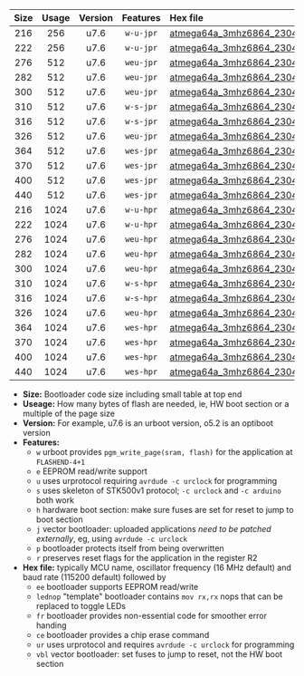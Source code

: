 |Size|Usage|Version|Features|Hex file|
|:-:|:-:|:-:|:-:|:--|
|216|256|u7.6|`w-u-jpr`|[atmega64a_3mhz6864_230400bps_ur_vbl.hex](https://raw.githubusercontent.com/stefanrueger/urboot/main/atmega64a_3mhz6864_230400bps_ur_vbl.hex)|
|222|256|u7.6|`w-u-jpr`|[atmega64a_3mhz6864_230400bps_lednop_ur_vbl.hex](https://raw.githubusercontent.com/stefanrueger/urboot/main/atmega64a_3mhz6864_230400bps_lednop_ur_vbl.hex)|
|276|512|u7.6|`weu-jpr`|[atmega64a_3mhz6864_230400bps_ee_ur_vbl.hex](https://raw.githubusercontent.com/stefanrueger/urboot/main/atmega64a_3mhz6864_230400bps_ee_ur_vbl.hex)|
|282|512|u7.6|`weu-jpr`|[atmega64a_3mhz6864_230400bps_ee_lednop_ur_vbl.hex](https://raw.githubusercontent.com/stefanrueger/urboot/main/atmega64a_3mhz6864_230400bps_ee_lednop_ur_vbl.hex)|
|300|512|u7.6|`weu-jpr`|[atmega64a_3mhz6864_230400bps_ee_lednop_fr_ur_vbl.hex](https://raw.githubusercontent.com/stefanrueger/urboot/main/atmega64a_3mhz6864_230400bps_ee_lednop_fr_ur_vbl.hex)|
|310|512|u7.6|`w-s-jpr`|[atmega64a_3mhz6864_230400bps_vbl.hex](https://raw.githubusercontent.com/stefanrueger/urboot/main/atmega64a_3mhz6864_230400bps_vbl.hex)|
|316|512|u7.6|`w-s-jpr`|[atmega64a_3mhz6864_230400bps_lednop_vbl.hex](https://raw.githubusercontent.com/stefanrueger/urboot/main/atmega64a_3mhz6864_230400bps_lednop_vbl.hex)|
|326|512|u7.6|`weu-jpr`|[atmega64a_3mhz6864_230400bps_ee_lednop_fr_ce_ur_vbl.hex](https://raw.githubusercontent.com/stefanrueger/urboot/main/atmega64a_3mhz6864_230400bps_ee_lednop_fr_ce_ur_vbl.hex)|
|364|512|u7.6|`wes-jpr`|[atmega64a_3mhz6864_230400bps_ee_vbl.hex](https://raw.githubusercontent.com/stefanrueger/urboot/main/atmega64a_3mhz6864_230400bps_ee_vbl.hex)|
|370|512|u7.6|`wes-jpr`|[atmega64a_3mhz6864_230400bps_ee_lednop_vbl.hex](https://raw.githubusercontent.com/stefanrueger/urboot/main/atmega64a_3mhz6864_230400bps_ee_lednop_vbl.hex)|
|400|512|u7.6|`wes-jpr`|[atmega64a_3mhz6864_230400bps_ee_lednop_fr_vbl.hex](https://raw.githubusercontent.com/stefanrueger/urboot/main/atmega64a_3mhz6864_230400bps_ee_lednop_fr_vbl.hex)|
|440|512|u7.6|`wes-jpr`|[atmega64a_3mhz6864_230400bps_ee_lednop_fr_ce_vbl.hex](https://raw.githubusercontent.com/stefanrueger/urboot/main/atmega64a_3mhz6864_230400bps_ee_lednop_fr_ce_vbl.hex)|
|216|1024|u7.6|`w-u-hpr`|[atmega64a_3mhz6864_230400bps_ur.hex](https://raw.githubusercontent.com/stefanrueger/urboot/main/atmega64a_3mhz6864_230400bps_ur.hex)|
|222|1024|u7.6|`w-u-hpr`|[atmega64a_3mhz6864_230400bps_lednop_ur.hex](https://raw.githubusercontent.com/stefanrueger/urboot/main/atmega64a_3mhz6864_230400bps_lednop_ur.hex)|
|276|1024|u7.6|`weu-hpr`|[atmega64a_3mhz6864_230400bps_ee_ur.hex](https://raw.githubusercontent.com/stefanrueger/urboot/main/atmega64a_3mhz6864_230400bps_ee_ur.hex)|
|282|1024|u7.6|`weu-hpr`|[atmega64a_3mhz6864_230400bps_ee_lednop_ur.hex](https://raw.githubusercontent.com/stefanrueger/urboot/main/atmega64a_3mhz6864_230400bps_ee_lednop_ur.hex)|
|300|1024|u7.6|`weu-hpr`|[atmega64a_3mhz6864_230400bps_ee_lednop_fr_ur.hex](https://raw.githubusercontent.com/stefanrueger/urboot/main/atmega64a_3mhz6864_230400bps_ee_lednop_fr_ur.hex)|
|310|1024|u7.6|`w-s-hpr`|[atmega64a_3mhz6864_230400bps.hex](https://raw.githubusercontent.com/stefanrueger/urboot/main/atmega64a_3mhz6864_230400bps.hex)|
|316|1024|u7.6|`w-s-hpr`|[atmega64a_3mhz6864_230400bps_lednop.hex](https://raw.githubusercontent.com/stefanrueger/urboot/main/atmega64a_3mhz6864_230400bps_lednop.hex)|
|326|1024|u7.6|`weu-hpr`|[atmega64a_3mhz6864_230400bps_ee_lednop_fr_ce_ur.hex](https://raw.githubusercontent.com/stefanrueger/urboot/main/atmega64a_3mhz6864_230400bps_ee_lednop_fr_ce_ur.hex)|
|364|1024|u7.6|`wes-hpr`|[atmega64a_3mhz6864_230400bps_ee.hex](https://raw.githubusercontent.com/stefanrueger/urboot/main/atmega64a_3mhz6864_230400bps_ee.hex)|
|370|1024|u7.6|`wes-hpr`|[atmega64a_3mhz6864_230400bps_ee_lednop.hex](https://raw.githubusercontent.com/stefanrueger/urboot/main/atmega64a_3mhz6864_230400bps_ee_lednop.hex)|
|400|1024|u7.6|`wes-hpr`|[atmega64a_3mhz6864_230400bps_ee_lednop_fr.hex](https://raw.githubusercontent.com/stefanrueger/urboot/main/atmega64a_3mhz6864_230400bps_ee_lednop_fr.hex)|
|440|1024|u7.6|`wes-hpr`|[atmega64a_3mhz6864_230400bps_ee_lednop_fr_ce.hex](https://raw.githubusercontent.com/stefanrueger/urboot/main/atmega64a_3mhz6864_230400bps_ee_lednop_fr_ce.hex)|

- **Size:** Bootloader code size including small table at top end
- **Useage:** How many bytes of flash are needed, ie, HW boot section or a multiple of the page size
- **Version:** For example, u7.6 is an urboot version, o5.2 is an optiboot version
- **Features:**
  + `w` urboot provides `pgm_write_page(sram, flash)` for the application at `FLASHEND-4+1`
  + `e` EEPROM read/write support
  + `u` uses urprotocol requiring `avrdude -c urclock` for programming
  + `s` uses skeleton of STK500v1 protocol; `-c urclock` and `-c arduino` both work
  + `h` hardware boot section: make sure fuses are set for reset to jump to boot section
  + `j` vector bootloader: uploaded applications *need to be patched externally*, eg, using `avrdude -c urclock`
  + `p` bootloader protects itself from being overwritten
  + `r` preserves reset flags for the application in the register R2
- **Hex file:** typically MCU name, oscillator frequency (16 MHz default) and baud rate (115200 default) followed by
  + `ee` bootloader supports EEPROM read/write
  + `lednop` "template" bootloader contains `mov rx,rx` nops that can be replaced to toggle LEDs
  + `fr` bootloader provides non-essential code for smoother error handing
  + `ce` bootloader provides a chip erase command
  + `ur` uses urprotocol and requires `avrdude -c urclock` for programming
  + `vbl` vector bootloader: set fuses to jump to reset, not the HW boot section
